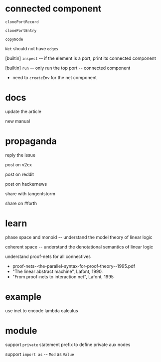 # connected component

`clonePortRecord`

`clonePortEntry`

`copyNode`

`Net` should not have `edges`

[builtin] `inspect` -- if the element is a port, print its connected component

[builtin] `run` -- only run the top port -- connected component

- need to `createEnv` for the net component

# docs

update the article

new manual

# propaganda

reply the issue

post on v2ex

post on reddit

post on hackernews

share with tangentstorm

share on #forth

# learn

phase space and monoid -- understand the model theory of linear logic

coherent space -- understand the denotational semantics of linear logic

understand proof-nets for all connectives

- proof-nets--the-parallel-syntax-for-proof-theory--1995.pdf
- "The linear abstract machine", Lafont, 1990.
- "From proof-nets to interaction net", Lafont, 1995

# example

use inet to encode lambda calculus

# module

support `private` statement prefix to define private aux nodes

support `import as` -- `Mod` as `Value`
